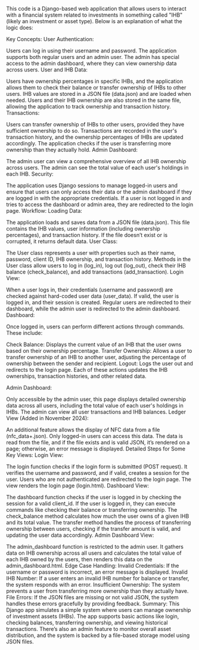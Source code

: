 This code is a Django-based web application that allows users to interact with a financial system related to investments in something called "IHB" (likely an investment or asset type). Below is an explanation of what the logic does:

Key Concepts:
User Authentication:

Users can log in using their username and password.
The application supports both regular users and an admin user.
The admin has special access to the admin dashboard, where they can view ownership data across users.
User and IHB Data:

Users have ownership percentages in specific IHBs, and the application allows them to check their balance or transfer ownership of IHBs to other users.
IHB values are stored in a JSON file (data.json) and are loaded when needed.
Users and their IHB ownership are also stored in the same file, allowing the application to track ownership and transaction history.
Transactions:

Users can transfer ownership of IHBs to other users, provided they have sufficient ownership to do so.
Transactions are recorded in the user's transaction history, and the ownership percentages of IHBs are updated accordingly.
The application checks if the user is transferring more ownership than they actually hold.
Admin Dashboard:

The admin user can view a comprehensive overview of all IHB ownership across users.
The admin can see the total value of each user's holdings in each IHB.
Security:

The application uses Django sessions to manage logged-in users and ensure that users can only access their data or the admin dashboard if they are logged in with the appropriate credentials.
If a user is not logged in and tries to access the dashboard or admin area, they are redirected to the login page.
Workflow:
Loading Data:

The application loads and saves data from a JSON file (data.json). This file contains the IHB values, user information (including ownership percentages), and transaction history. If the file doesn’t exist or is corrupted, it returns default data.
User Class:

The User class represents a user with properties such as their name, password, client ID, IHB ownership, and transaction history.
Methods in the User class allow users to log in (log_in), log out (log_out), check their IHB balance (check_balance), and add transactions (add_transaction).
Login View:

When a user logs in, their credentials (username and password) are checked against hard-coded user data (user_data).
If valid, the user is logged in, and their session is created. Regular users are redirected to their dashboard, while the admin user is redirected to the admin dashboard.
Dashboard:

Once logged in, users can perform different actions through commands. These include:

Check Balance: Displays the current value of an IHB that the user owns based on their ownership percentage.
Transfer Ownership: Allows a user to transfer ownership of an IHB to another user, adjusting the percentage of ownership between the sender and recipient.
Logout: Logs the user out and redirects to the login page.
Each of these actions updates the IHB ownerships, transaction histories, and other related data.

Admin Dashboard:

Only accessible by the admin user, this page displays detailed ownership data across all users, including the total value of each user's holdings in IHBs. The admin can view all user transactions and IHB balances.
Ledger View (Added in November 2024):

An additional feature allows the display of NFC data from a file (nfc_data+.json). Only logged-in users can access this data. The data is read from the file, and if the file exists and is valid JSON, it’s rendered on a page; otherwise, an error message is displayed.
Detailed Steps for Some Key Views:
Login View:

The login function checks if the login form is submitted (POST request).
It verifies the username and password, and if valid, creates a session for the user.
Users who are not authenticated are redirected to the login page.
The view renders the login page (login.html).
Dashboard View:

The dashboard function checks if the user is logged in by checking the session for a valid client_id.
If the user is logged in, they can execute commands like checking their balance or transferring ownership.
The check_balance method calculates how much the user owns of a given IHB and its total value.
The transfer method handles the process of transferring ownership between users, checking if the transfer amount is valid, and updating the user data accordingly.
Admin Dashboard View:

The admin_dashboard function is restricted to the admin user.
It gathers data on IHB ownership across all users and calculates the total value of each IHB owned by the users, then renders this data on the admin_dashboard.html.
Edge Case Handling:
Invalid Credentials: If the username or password is incorrect, an error message is displayed.
Invalid IHB Number: If a user enters an invalid IHB number for balance or transfer, the system responds with an error.
Insufficient Ownership: The system prevents a user from transferring more ownership than they actually have.
File Errors: If the JSON files are missing or not valid JSON, the system handles these errors gracefully by providing feedback.
Summary:
This Django app simulates a simple system where users can manage ownership of investment assets (IHBs). The app supports basic actions like login, checking balances, transferring ownership, and viewing historical transactions. There’s also an admin feature to monitor overall asset distribution, and the system is backed by a file-based storage model using JSON files.
